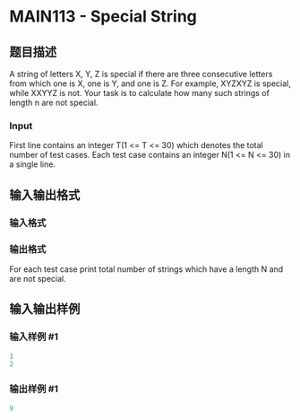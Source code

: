 # MAIN113 - Special String

## 题目描述

A string of letters X, Y, Z is special if there are three consecutive letters from which one is X, one is Y, and one is Z. For example, XYZXYZ is special, while XXYYZ is not. Your task is to calculate how many such strings of length n are not special.

### Input

First line contains an integer T(1 <= T <= 30) which denotes the total number of test cases. Each test case contains an integer N(1 <= N <= 30) in a single line.

## 输入输出格式

### 输入格式

### 输出格式

For each test case print total number of strings which have a length N and are not special.

## 输入输出样例

### 输入样例 #1

```cpp
1
2
```


### 输出样例 #1

```cpp
9
```


